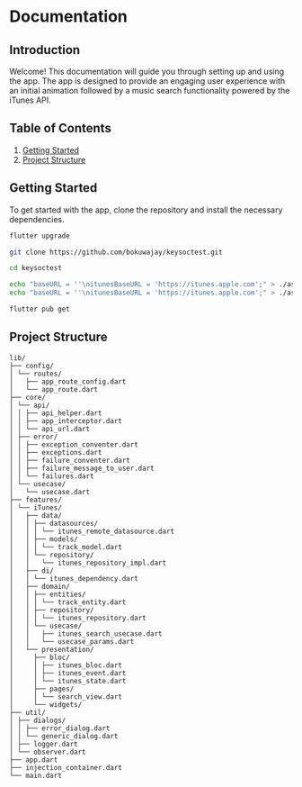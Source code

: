 # Documentation

## Introduction

Welcome! This documentation will guide you through setting up and using the app. The app is designed to provide an engaging user experience with an initial animation followed by a music search functionality powered by the iTunes API.

## Table of Contents

1. [Getting Started](#getting-started)
2. [Project Structure](#project-structure)

## Getting Started

To get started with the app, clone the repository and install the necessary dependencies.

```bash
flutter upgrade

git clone https://github.com/bokuwajay/keysoctest.git

cd keysoctest

echo "baseURL = ''\nitunesBaseURL = 'https://itunes.apple.com';" > ./assets/env/.env.development
echo "baseURL = ''\nitunesBaseURL = 'https://itunes.apple.com';" > ./assets/env/.env.production

flutter pub get
```

## Project Structure

```plaintext
lib/
├── config/
│ └── routes/
│   ├── app_route_config.dart
│   └── app_route.dart
├── core/
│ └── api/
│ │ ├── api_helper.dart
│ │ ├── app_interceptor.dart
│ │ └── api_url.dart
│ ├── error/
│ │ ├── exception_conventer.dart
│ │ ├── exceptions.dart
│ │ ├── failure_conventer.dart
│ │ ├── failure_message_to_user.dart
│ │ └── failures.dart
│ └── usecase/
│   └── usecase.dart
├── features/
│ └── iTunes/
│   ├── data/
│   │ ├── datasources/
│   │ │ └── itunes_remote_datasource.dart
│   │ ├── models/
│   │ │ └── track_model.dart
│   │ └── repository/
│   │   └── itunes_repository_impl.dart
│   ├── di/
│   │ └── itunes_dependency.dart
│   ├── domain/
│   │ ├── entities/
│   │ │ └── track_entity.dart
│   │ ├── repository/
│   │ │ └── itunes_repository.dart
│   │ └── usecase/
│   │   ├── itunes_search_usecase.dart
│   │   └── usecase_params.dart
│   └── presentation/
│     ├── bloc/
│     │ ├── itunes_bloc.dart
│     │ ├── itunes_event.dart
│     │ └── itunes_state.dart
│     ├── pages/
│     │ └── search_view.dart
│     └── widgets/
├── util/
│ ├── dialogs/
│ │ ├── error_dialog.dart
│ │ └── generic_dialog.dart
│ ├── logger.dart
│ └── observer.dart
├── app.dart
├── injection_container.dart
└── main.dart
```
